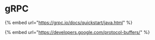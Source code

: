 # gRPC

{% embed url="https://grpc.io/docs/quickstart/java.html" %}

{% embed url="https://developers.google.com/protocol-buffers/" %}























